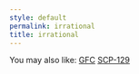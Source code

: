```yaml
---
style: default
permalink: irrational
title: irrational
---
```

You may also like:
[GFC](http://scp-wiki.net/gfc)
[SCP-129](http://scp-wiki.net/scp-129)